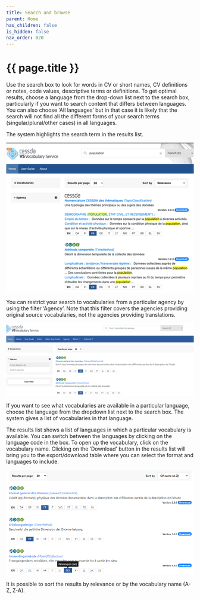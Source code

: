 ```yaml
---
title: Search and browse
parent: Home
has_children: false
is_hidden: false
nav_order: 020
---
```


# {{ page.title }}

Use the search box to look for words in CV or short names, CV definitions or notes,
code values, descriptive terms or definitions.
To get optimal results, choose a language from the drop-down list next to the search box,
particularly if you want to search content that differs between languages.
You can also choose ‘All languages’ but in that case it is likely that the search will not find all
the different forms of your search terms (singular/plural/other cases) in all languages.

The system highlights the search term in the results list.

![Image 3](images/image3.png "Image 3")

You can restrict your search to vocabularies from a particular agency by using the filter ‘Agency’.
Note that this filter covers the agencies providing original source vocabularies,
not the agencies providing translations.

![Image 5](images/image5.png "Image 5")

If you want to see what vocabularies are available in a particular language,
choose the language from the dropdown list next to the search box.
The system gives a list of vocabularies in that language.

The results list shows a list of languages in which a particular vocabulary is available.
You can switch between the languages by clicking on the language code in the box.
To open up the vocabulary, click on the vocabulary name.
Clicking on the ‘Download’ button in the results list will bring you to the export/download table
where you can select the format and languages to include.

![Image 6](images/image6.png "Image 6")

It is possible to sort the results by relevance or by the vocabulary name (A-Z, Z-A).
